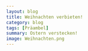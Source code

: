 ```yaml
---
layout: blog
title: Weihnachten verbieten!
category: blog
tags: [Präambel]  
summary: Ostern verstecken!
image: Weihnachten.png
---
```

